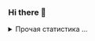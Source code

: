 ### Hi there 👋

<details>
  <summary>Прочая статистика ...</summary><br/>

<!--START_SECTION:waka-->
![Code Time](http://img.shields.io/badge/Code%20Time-47%20hrs%2010%20mins-blue)

![Profile Views](http://img.shields.io/badge/Profile%20Views-0-blue)

**🐱 My GitHub Data** 

> 📦 11.5 kB Used in GitHub's Storage 
 > 
> 💼 Opted to Hire
 > 
> 📜 14 Public Repositories 
 > 
> 🔑 4 Private Repositories 
 > 
**I'm a Night 🦉** 

```text
🌞 Morning                3 commits           █░░░░░░░░░░░░░░░░░░░░░░░░   03.26 % 
🌆 Daytime                34 commits          █████████░░░░░░░░░░░░░░░░   36.96 % 
🌃 Evening                34 commits          █████████░░░░░░░░░░░░░░░░   36.96 % 
🌙 Night                  21 commits          ██████░░░░░░░░░░░░░░░░░░░   22.83 % 
```
📅 **I'm Most Productive on Thursday** 

```text
Monday                   13 commits          ████░░░░░░░░░░░░░░░░░░░░░   14.13 % 
Tuesday                  2 commits           █░░░░░░░░░░░░░░░░░░░░░░░░   02.17 % 
Wednesday                20 commits          █████░░░░░░░░░░░░░░░░░░░░   21.74 % 
Thursday                 36 commits          ██████████░░░░░░░░░░░░░░░   39.13 % 
Friday                   10 commits          ███░░░░░░░░░░░░░░░░░░░░░░   10.87 % 
Saturday                 2 commits           █░░░░░░░░░░░░░░░░░░░░░░░░   02.17 % 
Sunday                   9 commits           ██░░░░░░░░░░░░░░░░░░░░░░░   09.78 % 
```


📊 **This Week I Spent My Time On** 

```text
🕑︎ Time Zone: Europe/Moscow

💬 Programming Languages: 
JSON                     33 mins             ███████████░░░░░░░░░░░░░░   43.68 % 
Other                    23 mins             ████████░░░░░░░░░░░░░░░░░   30.54 % 
Microsoft Visual Studio S8 mins              ███░░░░░░░░░░░░░░░░░░░░░░   10.72 % 
Lua                      3 mins              █░░░░░░░░░░░░░░░░░░░░░░░░   04.70 % 
C++                      2 mins              █░░░░░░░░░░░░░░░░░░░░░░░░   03.72 % 

🔥 Editors: 
VS Code                  1 hr 17 mins        █████████████████████████   100.00 % 

💻 Operating System: 
Windows                  1 hr 17 mins        █████████████████████████   100.00 % 
```

**I Mostly Code in Kotlin** 

```text
JavaScript               3 repos             ████░░░░░░░░░░░░░░░░░░░░░   15.00 % 
Lua                      1 repo              █░░░░░░░░░░░░░░░░░░░░░░░░   05.00 % 
Vue                      1 repo              █░░░░░░░░░░░░░░░░░░░░░░░░   05.00 % 
CSS                      1 repo              █░░░░░░░░░░░░░░░░░░░░░░░░   05.00 % 
TypeScript               1 repo              █░░░░░░░░░░░░░░░░░░░░░░░░   05.00 % 
```




 Last Updated on 18/07/2025 00:55:36 UTC
<!--END_SECTION:waka-->
</details>
